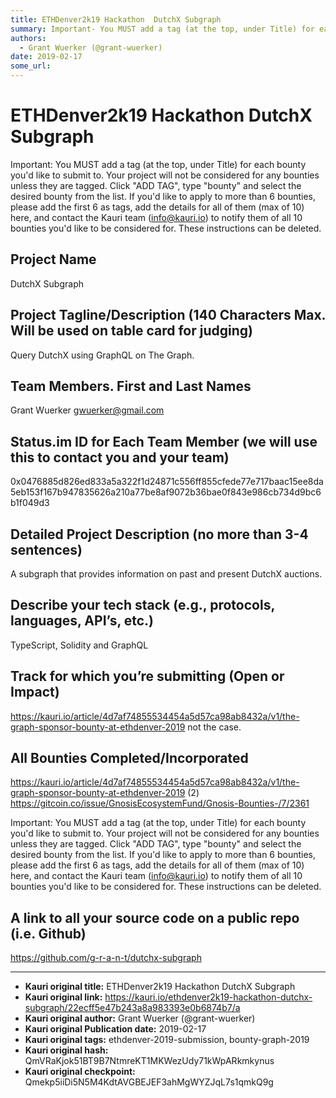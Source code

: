 ```yaml
---
title: ETHDenver2k19 Hackathon  DutchX Subgraph
summary: Important- You MUST add a tag (at the top, under Title) for each bounty youd like to submit to. Your project will not be considered for any bounties unless they are tagged. Click ADD TAG, type bounty and select the desired bounty from the list. If youd like to apply to more than 6 bounties, please add the first 6 as tags, add the details for all of them (max of 10) here, and contact the Kauri team (info@kauri.io) to notify them of all 10 bounties youd like to be considered for. These instruction
authors:
  - Grant Wuerker (@grant-wuerker)
date: 2019-02-17
some_url: 
---
```


# ETHDenver2k19 Hackathon  DutchX Subgraph



Important: You MUST add a tag (at the top, under Title) for each bounty you'd like to submit to. Your project will not be considered for any bounties unless they are tagged. Click "ADD TAG", type  "bounty" and select the desired bounty from the list. If you'd like to apply to more than 6 bounties, please add the first 6 as tags, add the details for all of them (max of 10) here, and contact the Kauri team (info@kauri.io) to notify them of all 10 bounties you'd like to be considered for. These instructions can be deleted.

## Project Name
DutchX Subgraph

## Project Tagline/Description (140 Characters Max. Will be used on table card for judging)
Query DutchX using GraphQL on The Graph.

## Team Members. First and Last Names
Grant Wuerker gwuerker@gmail.com

## Status.im ID for Each Team Member (we will use this to contact you and your team)
0x0476885d826ed833a5a322f1d24871c556ff855cfede77e717baac15ee8da5eb153f167b947835626a210a77be8af9072b36bae0f843e986cb734d9bc6b1f049d3

## Detailed Project Description (no more than 3-4 sentences)
A subgraph that provides information on past and present DutchX auctions.

## Describe your tech stack (e.g., protocols, languages, API’s, etc.)
TypeScript, Solidity and GraphQL

## Track for which you’re submitting (Open or Impact)
https://kauri.io/article/4d7af74855534454a5d57ca98ab8432a/v1/the-graph-sponsor-bounty-at-ethdenver-2019 not the case.

## All Bounties Completed/Incorporated
https://kauri.io/article/4d7af74855534454a5d57ca98ab8432a/v1/the-graph-sponsor-bounty-at-ethdenver-2019 (2)
https://gitcoin.co/issue/GnosisEcosystemFund/Gnosis-Bounties-/7/2361

Important: You MUST add a tag (at the top, under Title) for each bounty you'd like to submit to. Your project will not be considered for any bounties unless they are tagged. Click "ADD TAG", type  "bounty" and select the desired bounty from the list. If you'd like to apply to more than 6 bounties, please add the first 6 as tags, add the details for all of them (max of 10) here, and contact the Kauri team (info@kauri.io) to notify them of all 10 bounties you'd like to be considered for. These instructions can be deleted.

## A link to all your source code on a public repo (i.e. Github)
https://github.com/g-r-a-n-t/dutchx-subgraph






---

- **Kauri original title:** ETHDenver2k19 Hackathon  DutchX Subgraph
- **Kauri original link:** https://kauri.io/ethdenver2k19-hackathon-dutchx-subgraph/22ecff5e47b243a8a983393e0b6874b7/a
- **Kauri original author:** Grant Wuerker (@grant-wuerker)
- **Kauri original Publication date:** 2019-02-17
- **Kauri original tags:** ethdenver-2019-submission, bounty-graph-2019
- **Kauri original hash:** QmVRaKjok51BT9B7NtmreKT1MKWezUdy71kWpARkmkynus
- **Kauri original checkpoint:** Qmekp5iiDi5N5M4KdtAVGBEJEF3ahMgWYZJqL7s1qmkQ9g



